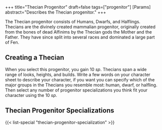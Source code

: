 +++
title="Thecian Progenitor"
draft=false
tags=["progenitor"]
[Params]
  abstract="Describes the Thecian progenitor."
+++

The Thecian progenitor consists of Humans, Dwarfs, and Halflings. Thecians are the divinely created mammalian progenitor, originally created from the bones of dead Alfinims by the Thecian gods the Mother and the Father. They have since split into several races and dominated a large part of Fen.

## Creating a Thecian

When you select this progenitor, you gain 10 *sp*. Thecians span a wide range of looks, heights, and builds. Write a few words on your character sheet to describe your character, if you want you can specify which of the major groups in the Thecians you resemble most: human, dwarf, or halfling. Then select any number of progenitor specializations you think fit your character using the 10 *sp*. 

## Thecian Progenitor Specializations 

{{< list-special "thecian-progenitor-specialization" >}}
